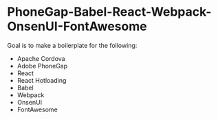 # PhoneGap-Babel-React-Webpack-OnsenUI-FontAwesome

Goal is to make a boilerplate for the following:

- Apache Cordova
- Adobe PhoneGap
- React
- React Hotloading
- Babel
- Webpack
- OnsenUI
- FontAwesome
